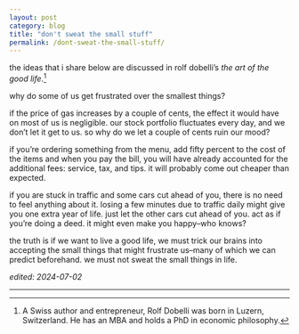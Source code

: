 ```yaml
---
layout: post
category: blog
title: "don't sweat the small stuff"
permalink: /dont-sweat-the-small-stuff/
---
```


the ideas that i share below are discussed in rolf dobelli’s *the art of the good life*.[^1]

why do some of us get frustrated over the smallest things?

if the price of gas increases by a couple of cents, the effect it would have on most of us is negligible. our stock portfolio fluctuates every day, and we don’t let it get to us. so why do we let a couple of cents ruin our mood?

if you’re ordering something from the menu, add fifty percent to the cost of the items and when you pay the bill, you will have already accounted for the additional fees: service, tax, and tips. it will probably come out cheaper than expected.

if you are stuck in traffic and some cars cut ahead of you, there is no need to feel anything about it. losing a few minutes due to traffic daily might give you one extra year of life. just let the other cars cut ahead of you. act as if you’re doing a deed. it might even make you happy–who knows?

the truth is if we want to live a good life, we must trick our brains into accepting the small things that might frustrate us–many of which we can predict beforehand. we must not sweat the small things in life.

*edited: 2024-07-02*

---

[^1]: A Swiss author and entrepreneur, Rolf Dobelli was born in Luzern, Switzerland. He has an MBA and holds a PhD in economic philosophy.
